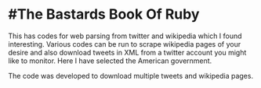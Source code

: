 #The Bastards Book Of Ruby
==================

This has codes for web parsing from twitter and wikipedia which I found interesting. Various codes can be run to scrape wikipedia pages
of your desire and also download tweets in XML from a twitter account you might like to monitor. Here I have selected the American government. 

The code was developed to download multiple tweets and wikipedia pages. 
